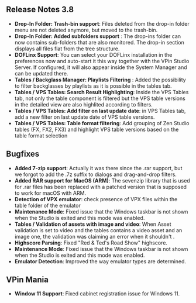 ## Release Notes 3.8

- **Drop-In Folder: Trash-bin support**: Files deleted from the drop-in folder menu are not deleted anymore, but moved to the trash-bin.
- **Drop-In Folder: Added subfolders support** : The drop-ins folder can now contains sub-folders that are also monitored. The drop-in section displays all files flat from the tree structure.
- **DOFLinx Support**: You can select your DOFLinx installation in the preferences now and auto-start it this way together with the VPin Studio Server. If configured, it will also appear inside the System Manager and can be updated there.
- **Tables / Backglass Manager: Playlists Filtering** : Added the possibility to filter backglasses by playlists as it is possible in the tables tab.
- **Tables / VPS Tables: Search Result Highlighting**: Inside the VPS Tables tab, not only the table component is filtered but the VPS table versions in the detailed view are also highlited according to filters.
- **Tables / VPS Tables: Add filter on last update date**: in VPS Tables tab, add a new filter on last update date of VPS table versions.
- **Tables / VPS Tables: Table format filtering**: Add grouping of Zen Studio tables (FX, FX2, FX3) and highlight VPS table versions based on the table format selection

## Bugfixes

- **Added 7-zip support**: Actually it was there since the .rar support, but we forgot to add the .7z suffix to dialogs and drag-and-drop filters.
- **Added RAR support for MacOS (ARM)**: The sevenzip library that is used for .rar files has been replaced with a patched version that is supposed to work for macOS with ARM.
- **Detection of VPX emulator**: check presence of VPX files within the table folder of the emulator 
- **Maintenance Mode**: Fixed issue that the Windows taskbar is not shown when the Studio is exited and this mode was enabled. 
- **Tables / Validation of assets with image and video**: When Asset validation is set to video and the tables contains a video asset and an  image one, the validation was claiming an error when it shouldn't .
- **Highscore Parsing**: Fixed "Red & Ted's Road Show" highscore.
- **Maintenance Mode**: Fixed issue that the Windows taskbar is not shown when the Studio is exited and this mode was enabled.
- **Emulator Detection**: Improved the way emulator types are determined.

## VPin Mania

- **Window 11 Support**: Fixed cabinet registration issue for Windows 11.